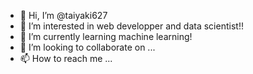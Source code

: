 - 👋 Hi, I’m @taiyaki627
- 👀 I’m interested in web developper and data scientist!!
- 🌱 I’m currently learning machine learning!
- 💞️ I’m looking to collaborate on ...
- 📫 How to reach me ...

<!---
taiyaki627/taiyaki627 is a ✨ special ✨ repository because its `README.md` (this file) appears on your GitHub profile.
You can click the Preview link to take a look at your changes.
--->
